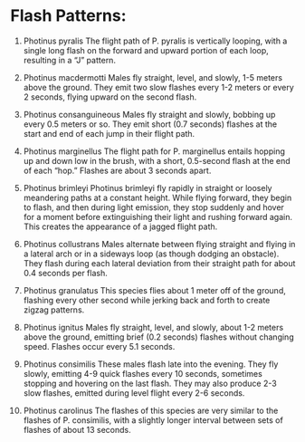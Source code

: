 # Flash Patterns:

1.	Photinus pyralis
The flight path of P. pyralis is vertically looping, with a single long flash on the forward and upward portion of each loop, resulting in a “J” pattern.


2.	Photinus macdermotti
Males fly straight, level, and slowly, 1-5 meters above the ground. They emit two slow flashes every 1-2 meters or every 2 seconds, flying upward on the second flash.


3.	Photinus consanguineous
Males fly straight and slowly, bobbing up every 0.5 meters or so. They emit short (0.7 seconds) flashes at the start and end of each jump in their flight path.


4.	Photinus marginellus
The flight path for P. marginellus entails hopping up and down low in the brush, with a short, 0.5-second flash at the end of each “hop.” Flashes are about 3 seconds apart.
 
5.	Photinus brimleyi
Photinus brimleyi fly rapidly in straight or loosely meandering paths at a constant height. While flying forward, they begin to flash, and then during light emission, they stop suddenly and hover for a moment before extinguishing their light and rushing forward again. This creates the appearance of a jagged flight path.
 
6.	Photinus collustrans
Males alternate between flying straight and flying in a lateral arch or in a sideways loop (as though dodging an obstacle). They flash during each lateral deviation from their straight path for about 0.4 seconds per flash.
 
7.	Photinus granulatus
This species flies about 1 meter off of the ground, flashing every other second while jerking back and forth to create zigzag patterns.
 
8.	Photinus ignitus
Males fly straight, level, and slowly, about 1-2 meters above the ground, emitting brief (0.2 seconds) flashes without changing speed. Flashes occur every 5.1 seconds.
 
9.	Photinus consimilis
These males flash late into the evening. They fly slowly, emitting 4-9 quick flashes every 10 seconds, sometimes stopping and hovering on the last flash. They may also produce 2-3 slow flashes, emitted during level flight every 2-6 seconds.
 
10.	Photinus carolinus
The flashes of this species are very similar to the flashes of P. consimilis, with a slightly longer interval between sets of flashes of about 13 seconds.
 



